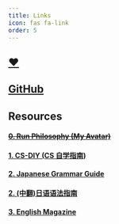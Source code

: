 ```yaml
---
title: Links
icon: fas fa-link
order: 5
---
```


## [❤️](https://moqixis.github.io)
## [GitHub](https://github.com/xuyanshi/xuyanshi.github.io)    



## Resources    

#### ~~[0. Run Philosophy (My Avatar)](https://github.com/The-Run-Philosophy-Organization/run)~~

#### [1. CS-DIY (CS 自学指南)](https://csdiy.wiki)

#### [2. Japanese Grammar Guide](https://guidetojapanese.org/learn/)
#### [2. (中翻)日语语法指南](https://res.wokanxing.info/jpgramma/index.html)

#### [3. English Magazine](https://github.com/xuyanshi/awesome-english-ebooks)
